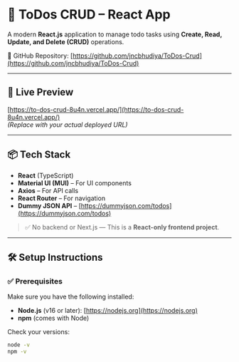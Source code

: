 # 📝 ToDos CRUD – React App

A modern **React.js** application to manage todo tasks using **Create, Read, Update, and Delete (CRUD)** operations.

🔗 GitHub Repository: [https://github.com/jncbhudiya/ToDos-Crud](https://github.com/jncbhudiya/ToDos-Crud)

---

## 🚀 Live Preview

[https://to-dos-crud-8u4n.vercel.app/](https://to-dos-crud-8u4n.vercel.app/)  
_(Replace with your actual deployed URL)_

---

## 📦 Tech Stack

- **React** (TypeScript)
- **Material UI (MUI)** – For UI components
- **Axios** – For API calls
- **React Router** – For navigation
- **Dummy JSON API** – [https://dummyjson.com/todos](https://dummyjson.com/todos)

> ✅ No backend or Next.js — This is a **React-only frontend project**.

---

## 🛠️ Setup Instructions

### ✅ Prerequisites

Make sure you have the following installed:

- **Node.js** (v16 or later): [https://nodejs.org](https://nodejs.org)
- **npm** (comes with Node)

Check your versions:
```bash
node -v
npm -v

